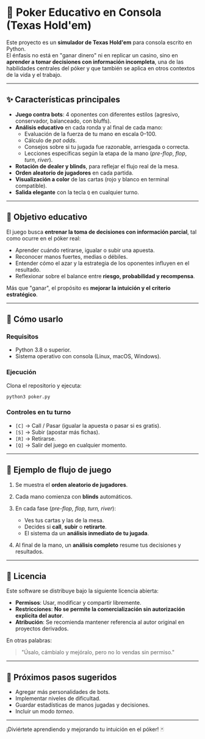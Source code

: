# 🎲 Poker Educativo en Consola (Texas Hold'em)

Este proyecto es un **simulador de Texas Hold'em** para consola escrito en Python.  
El énfasis no está en "ganar dinero" ni en replicar un casino, sino en **aprender a tomar decisiones con información incompleta**, una de las habilidades centrales del póker y que también se aplica en otros contextos de la vida y el trabajo.

---

## ✨ Características principales

- **Juego contra bots**: 4 oponentes con diferentes estilos (agresivo, conservador, balanceado, con bluffs).  
- **Análisis educativo** en cada ronda y al final de cada mano:  
  - Evaluación de la fuerza de tu mano en escala 0–100.  
  - Cálculo de *pot odds*.  
  - Consejos sobre si tu jugada fue razonable, arriesgada o correcta.  
  - Lecciones específicas según la etapa de la mano (*pre-flop*, *flop*, *turn*, *river*).  
- **Rotación de dealer y blinds**, para reflejar el flujo real de la mesa.  
- **Orden aleatorio de jugadores** en cada partida.  
- **Visualización a color** de las cartas (rojo y blanco en terminal compatible).  
- **Salida elegante** con la tecla `Q` en cualquier turno.  

---

## 🎯 Objetivo educativo

El juego busca **entrenar la toma de decisiones con información parcial**, tal como ocurre en el póker real:  

- Aprender cuándo retirarse, igualar o subir una apuesta.  
- Reconocer manos fuertes, medias o débiles.  
- Entender cómo el azar y la estrategia de los oponentes influyen en el resultado.  
- Reflexionar sobre el balance entre **riesgo, probabilidad y recompensa**.  

Más que "ganar", el propósito es **mejorar la intuición y el criterio estratégico**.

---

## 🚀 Cómo usarlo

### Requisitos
- Python 3.8 o superior.  
- Sistema operativo con consola (Linux, macOS, Windows).  

### Ejecución
Clona el repositorio y ejecuta:

```bash
python3 poker.py
````

### Controles en tu turno

* `[C]` → Call / Pasar (igualar la apuesta o pasar si es gratis).
* `[S]` → Subir (apostar más fichas).
* `[R]` → Retirarse.
* `[Q]` → Salir del juego en cualquier momento.

---

## 📖 Ejemplo de flujo de juego

1. Se muestra el **orden aleatorio de jugadores**.
2. Cada mano comienza con **blinds** automáticos.
3. En cada fase (*pre-flop, flop, turn, river*):

   * Ves tus cartas y las de la mesa.
   * Decides si **call**, **subir** o **retirarte**.
   * El sistema da un **análisis inmediato de tu jugada**.
4. Al final de la mano, un **análisis completo** resume tus decisiones y resultados.

---

## 📜 Licencia

Este software se distribuye bajo la siguiente licencia abierta:

* **Permisos**: Usar, modificar y compartir libremente.
* **Restricciones**: **No se permite la comercialización sin autorización explícita del autor**.
* **Atribución**: Se recomienda mantener referencia al autor original en proyectos derivados.

En otras palabras:

> "Úsalo, cámbialo y mejóralo, pero no lo vendas sin permiso."

---

## 🧩 Próximos pasos sugeridos

* Agregar más personalidades de bots.
* Implementar niveles de dificultad.
* Guardar estadísticas de manos jugadas y decisiones.
* Incluir un modo *torneo*.

---

¡Diviértete aprendiendo y mejorando tu intuición en el póker! 🃏

